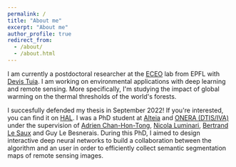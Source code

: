 ```yaml
---
permalink: /
title: "About me"
excerpt: "About me"
author_profile: true
redirect_from: 
  - /about/
  - /about.html
---
```

I am currently a postdoctoral researcher at the [ECEO](https://www.epfl.ch/labs/eceo/) lab from EPFL with [Devis Tuia](https://people.epfl.ch/devis.tuia). I am working on environmental applications with deep learning and remote sensing. More specifically, I'm studying the impact of global warming on the thermal thresholds of the world's forests.

I succesfully defended my thesis in September 2022! If you're interested, you can find it on [HAL](https://theses.hal.science/tel-03814978/document).
I was a PhD student at [Alteia](https://alteia.com/) and [ONERA (DTIS/IVA)](https://www.onera.fr/) under the supervision of [Adrien Chan-Hon-Tong](https://www.onera.fr/en/staff/adrien-chan-hon-tong), [Nicola Luminari](https://www.linkedin.com/in/nicola-luminari-0a873a31/?originalSubdomain=fr), [Bertrand Le Saux](https://blesaux.github.io/) and Guy Le Besnerais. During this PhD, I aimed to design interactive deep neural networks to build a collaboration between the algorithm and an user in order to efficiently collect semantic segmentation maps of remote sensing images. 